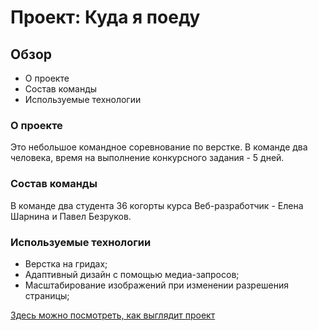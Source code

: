 # Проект: Куда я поеду

## Обзор
* О проекте
* Состав команды
* Используемые технологии

### О проекте

Это небольшое командное соревнование по верстке. В команде два человека, время на выполнение конкурсного задания - 5 дней.

### Состав команды

В команде два студента 36 когорты курса Веб-разработчик - Елена Шарнина и Павел Безруков.

### Используемые технологии 

* Верстка на гридах;
* Адаптивный дизайн с помощью медиа-запросов;
* Масштабирование изображений при изменении разрешения страницы;

[Здесь можно посмотреть, как выглядит проект](https://elenasharnina.github.io/teamwork/)


